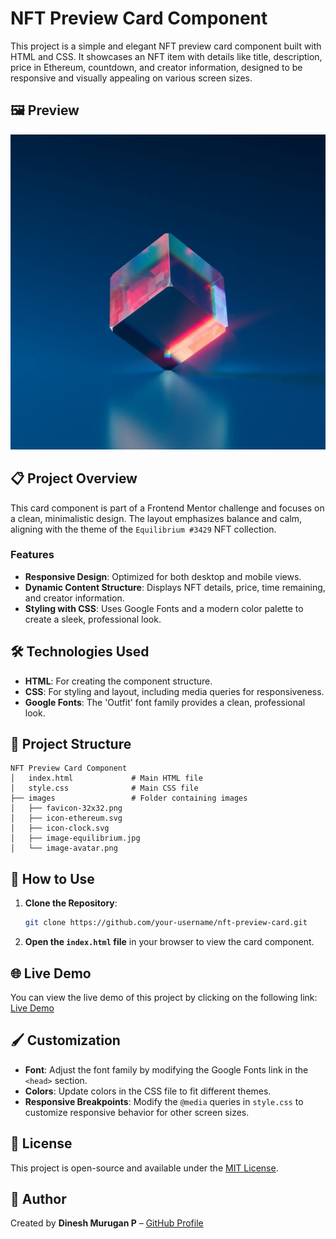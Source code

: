 
# NFT Preview Card Component

This project is a simple and elegant NFT preview card component built with HTML and CSS. It showcases an NFT item with details like title, description, price in Ethereum, countdown, and creator information, designed to be responsive and visually appealing on various screen sizes.

## 🖼️ Preview

![NFT Preview Card](./images/image-equilibrium.jpg)

## 📋 Project Overview

This card component is part of a Frontend Mentor challenge and focuses on a clean, minimalistic design. The layout emphasizes balance and calm, aligning with the theme of the `Equilibrium #3429` NFT collection.

### Features

- **Responsive Design**: Optimized for both desktop and mobile views.
- **Dynamic Content Structure**: Displays NFT details, price, time remaining, and creator information.
- **Styling with CSS**: Uses Google Fonts and a modern color palette to create a sleek, professional look.

## 🛠️ Technologies Used

- **HTML**: For creating the component structure.
- **CSS**: For styling and layout, including media queries for responsiveness.
- **Google Fonts**: The 'Outfit' font family provides a clean, professional look.

## 📂 Project Structure

```
NFT Preview Card Component
│   index.html             # Main HTML file
│   style.css              # Main CSS file
├── images                 # Folder containing images
│   ├── favicon-32x32.png
│   ├── icon-ethereum.svg
│   ├── icon-clock.svg
│   ├── image-equilibrium.jpg
│   └── image-avatar.png
```

## 📖 How to Use

1. **Clone the Repository**:
   ```bash
   git clone https://github.com/your-username/nft-preview-card.git
   ```
2. **Open the `index.html` file** in your browser to view the card component.

## 🌐 Live Demo

You can view the live demo of this project by clicking on the following link:  
[Live Demo](https://pdineshmurugan.github.io/NFTprevewCard/)

## 🖌️ Customization

- **Font**: Adjust the font family by modifying the Google Fonts link in the `<head>` section.
- **Colors**: Update colors in the CSS file to fit different themes.
- **Responsive Breakpoints**: Modify the `@media` queries in `style.css` to customize responsive behavior for other screen sizes.

## 📜 License

This project is open-source and available under the [MIT License](./LICENSE).

## 👤 Author

Created by **Dinesh Murugan P** – [GitHub Profile](https://github.com/PDineshMurugan)

